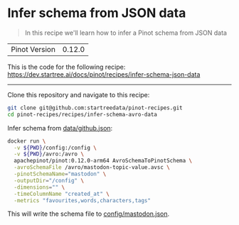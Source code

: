 # Infer schema from JSON data

> In this recipe we'll learn how to infer a Pinot schema from JSON data

<table>
  <tr>
    <td>Pinot Version</td>
    <td>0.12.0</td>
  </tr>
</table>

This is the code for the following recipe: https://dev.startree.ai/docs/pinot/recipes/infer-schema-json-data

***

Clone this repository and navigate to this recipe:

```bash
git clone git@github.com:startreedata/pinot-recipes.git
cd pinot-recipes/recipes/infer-schema-avro-data
```

Infer schema from  [data/github.json](data/github.json):

```bash
docker run \
  -v ${PWD}/config:/config \
  -v ${PWD}/avro:/avro \
  apachepinot/pinot:0.12.0-arm64 AvroSchemaToPinotSchema \
  -avroSchemaFile /avro/mastodon-topic-value.avsc \
  -pinotSchemaName="mastodon" \
  -outputDir="/config" \
  -dimensions="" \
  -timeColumnName "created_at" \
  -metrics "favourites,words,characters,tags"
```

This will write the schema file to [config/mastodon.json](config/mastodon.json).
